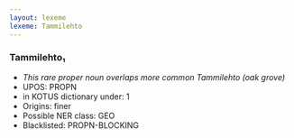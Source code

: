 ```yaml
---
layout: lexeme
lexeme: Tammilehto
---
```


###  Tammilehto₁

* _This rare proper noun overlaps more common *Tammilehto* (oak grove)_
* UPOS:  PROPN
* in KOTUS dictionary under:  1
* Origins: finer 
* Possible NER class:  GEO
* Blacklisted:  PROPN-BLOCKING


